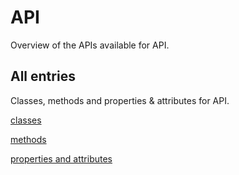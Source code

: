 [
This is a templated file. Adding content to this file may result in it being
reverted. Instead, if you want to place additional content, create an
"overview_content.md" file in `docs/` directory. The Sphinx tool will
pick up on the content and merge the content.
]: #

#  API

Overview of the APIs available for  API.

## All entries

Classes, methods and properties & attributes for
 API.

[classes](https://cloud.google.com/python/docs/reference/google-cloud-capacityplanner/latest/summary_class.html)

[methods](https://cloud.google.com/python/docs/reference/google-cloud-capacityplanner/latest/summary_method.html)

[properties and
attributes](https://cloud.google.com/python/docs/reference/google-cloud-capacityplanner/latest/summary_property.html)
